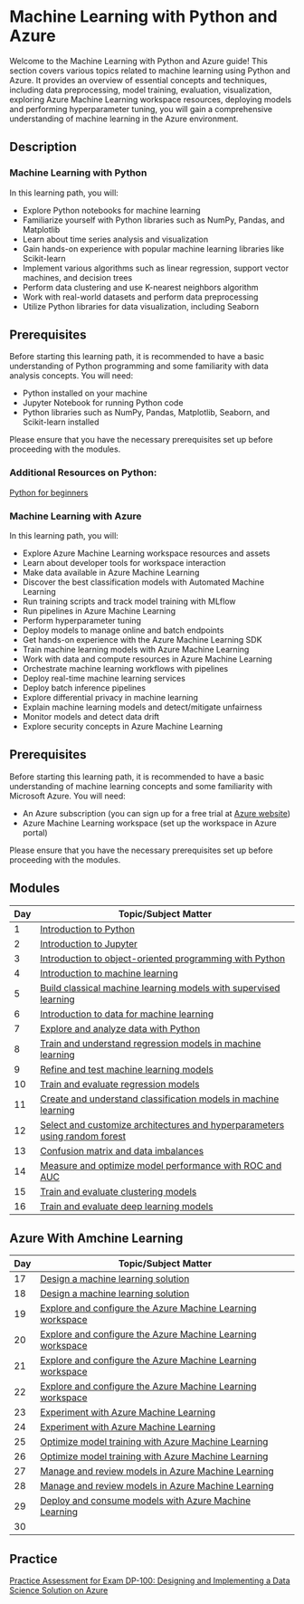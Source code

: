 # Machine Learning with Python and Azure

Welcome to the Machine Learning with Python and Azure guide! This section covers various topics related to machine learning using Python and Azure. It provides an overview of essential concepts and techniques, including data preprocessing, model training, evaluation, visualization, exploring Azure Machine Learning workspace resources, deploying models and performing hyperparameter tuning, you will gain a comprehensive understanding of machine learning in the Azure environment.

## Description

### Machine Learning with Python

In this learning path, you will:

- Explore Python notebooks for machine learning
- Familiarize yourself with Python libraries such as NumPy, Pandas, and Matplotlib
- Learn about time series analysis and visualization
- Gain hands-on experience with popular machine learning libraries like Scikit-learn
- Implement various algorithms such as linear regression, support vector machines, and decision trees
- Perform data clustering and use K-nearest neighbors algorithm
- Work with real-world datasets and perform data preprocessing
- Utilize Python libraries for data visualization, including Seaborn

## Prerequisites

Before starting this learning path, it is recommended to have a basic understanding of Python programming and some familiarity with data analysis concepts. You will need:

- Python installed on your machine
- Jupyter Notebook for running Python code
- Python libraries such as NumPy, Pandas, Matplotlib, Seaborn, and Scikit-learn installed

Please ensure that you have the necessary prerequisites set up before proceeding with the modules.

### Additional Resources on Python:
[Python for beginners](https://learn.microsoft.com/en-us/training/paths/beginner-python/)

### Machine Learning with Azure
In this learning path, you will:

- Explore Azure Machine Learning workspace resources and assets
- Learn about developer tools for workspace interaction
- Make data available in Azure Machine Learning
- Discover the best classification models with Automated Machine Learning
- Run training scripts and track model training with MLflow
- Run pipelines in Azure Machine Learning
- Perform hyperparameter tuning
- Deploy models to manage online and batch endpoints
- Get hands-on experience with the Azure Machine Learning SDK
- Train machine learning models with Azure Machine Learning
- Work with data and compute resources in Azure Machine Learning
- Orchestrate machine learning workflows with pipelines
- Deploy real-time machine learning services
- Deploy batch inference pipelines
- Explore differential privacy in machine learning
- Explain machine learning models and detect/mitigate unfairness
- Monitor models and detect data drift
- Explore security concepts in Azure Machine Learning

## Prerequisites

Before starting this learning path, it is recommended to have a basic understanding of machine learning concepts and some familiarity with Microsoft Azure. You will need:

- An Azure subscription (you can sign up for a free trial at [Azure website](https://azure.microsoft.com/))
- Azure Machine Learning workspace (set up the workspace in Azure portal)

Please ensure that you have the necessary prerequisites set up before proceeding with the modules.

## Modules

| Day   | Topic/Subject Matter                                                                |
| ------| ----------------------------------------------------------------------------------- |
| 1     | [	Introduction to Python](https://www.google.com/url?q=https://learn.microsoft.com/en-us/training/modules/intro-to-python/&sa=D&source=editors&ust=1723135780850795&usg=AOvVaw1VI4WlSYOD8qhHnEEnCbeD) |
| 2     | [Introduction to Jupyter](https://www.google.com/url?q=https://learn.microsoft.com/en-us/training/modules/python-create-run-jupyter-notebook/&sa=D&source=editors&ust=1723135780851166&usg=AOvVaw2GwEn97pJMEAMUW6zAVa04)                                 |
| 3     | [Introduction to object-oriented programming with Python](https://www.google.com/url?q=https://learn.microsoft.com/en-us/training/modules/python-object-oriented-programming/&sa=D&source=editors&ust=1723135780851288&usg=AOvVaw0MxSBMqpE2V29JnEMc66xL)                                    |
| 4     | [	Introduction to machine learning](https://www.google.com/url?q=https://learn.microsoft.com/en-us/training/modules/introduction-to-machine-learning/&sa=D&source=editors&ust=1723135780851407&usg=AOvVaw1iCFfnznjq7YCwcdrXrL14)                                    |
| 5     | [Build classical machine learning models with supervised learning](https://www.google.com/url?q=https://learn.microsoft.com/en-us/training/modules/introduction-to-classical-machine-learning/&sa=D&source=editors&ust=1723135780851496&usg=AOvVaw0hfv5BZ9e3p686HJveUbWO)                                    |
| 6     | [Introduction to data for machine learning](https://www.google.com/url?q=https://learn.microsoft.com/en-us/training/modules/introduction-to-data-for-machine-learning/&sa=D&source=editors&ust=1723135780851591&usg=AOvVaw2242SDuwmUGS3dzcdFKPsz)                                      |
| 7     | [Explore and analyze data with Python](https://www.google.com/url?q=https://learn.microsoft.com/en-us/training/modules/explore-analyze-data-with-python/&sa=D&source=editors&ust=1723135780851717&usg=AOvVaw0lZ9UVShihP6RPWVFul2CY)                          |
| 8     | [Train and understand regression models in machine learning](https://www.google.com/url?q=https://learn.microsoft.com/en-us/training/modules/understand-regression-machine-learning/&sa=D&source=editors&ust=1723135780851841&usg=AOvVaw2-MCSOdyQ8BEpjE32hDw4P)                          |
| 9     | [Refine and test machine learning models](https://www.google.com/url?q=https://learn.microsoft.com/en-us/training/modules/test-machine-learning-models/&sa=D&source=editors&ust=1723135780852000&usg=AOvVaw0EOK7fF63aB-IJ9JYTIun9)                         |
| 10    | [Train and evaluate regression models](https://www.google.com/url?q=https://learn.microsoft.com/en-us/training/modules/train-evaluate-regression-models/&sa=D&source=editors&ust=1723135780852085&usg=AOvVaw2HFqFBUF507wDc3xxFT_Ee)                         |
| 11    | [	Create and understand classification models in machine learning](https://www.google.com/url?q=https://learn.microsoft.com/en-us/training/modules/understand-classification-machine-learning/&sa=D&source=editors&ust=1723135780852197&usg=AOvVaw3bOQCRkyAL8irQD-OreFRa)                       |
| 12    | [Select and customize architectures and hyperparameters using random forest](https://www.google.com/url?q=https://learn.microsoft.com/en-us/training/modules/machine-learning-architectures-and-hyperparameters/&sa=D&source=editors&ust=1723135780852289&usg=AOvVaw3F8TY2eyr4yku-I24Q9-rD)                     |
| 13    | [Confusion matrix and data imbalances](https://www.google.com/url?q=https://learn.microsoft.com/en-us/training/modules/machine-learning-confusion-matrix/&sa=D&source=editors&ust=1723135780852377&usg=AOvVaw0ETMgYvCduAK8tttzhzHZ_)                          |
| 14    | [Measure and optimize model performance with ROC and AUC](https://www.google.com/url?q=https://learn.microsoft.com/en-us/training/modules/optimize-model-performance-roc-auc/&sa=D&source=editors&ust=1723135780852456&usg=AOvVaw3RgrWLTxteBv42krvBy0ck)                          |
| 15    | [Train and evaluate clustering models](https://www.google.com/url?q=https://learn.microsoft.com/en-us/training/modules/train-evaluate-cluster-models/&sa=D&source=editors&ust=1723135780852563&usg=AOvVaw1yh-v17ku2pWk8iSBBku5U)                            |
| 16    | [Train and evaluate deep learning models](https://www.google.com/url?q=https://learn.microsoft.com/en-us/training/modules/train-evaluate-deep-learn-models/&sa=D&source=editors&ust=1723135780852677&usg=AOvVaw2ay17GStKgt1n11lV7gngw)                            |
## Azure With Amchine Learning
| Day   | Topic/Subject Matter                                                                |
| ------| ----------------------------------------------------------------------------------- |
| 17    | [Design a machine learning solution](https://learn.microsoft.com/en-us/training/paths/design-machine-learning-solution/)                            |
| 18    | [Design a machine learning solution](https://learn.microsoft.com/en-us/training/paths/design-machine-learning-solution/)                            |
| 19    | [Explore and configure the Azure Machine Learning workspace](https://learn.microsoft.com/en-us/training/paths/explore-azure-machine-learning-workspace/)                                      |
| 20    | [Explore and configure the Azure Machine Learning workspace](https://learn.microsoft.com/en-us/training/paths/explore-azure-machine-learning-workspace/)                                      |
| 21    | [Explore and configure the Azure Machine Learning workspace](https://learn.microsoft.com/en-us/training/paths/explore-azure-machine-learning-workspace/)                                      |
| 22    | [Explore and configure the Azure Machine Learning workspace](https://learn.microsoft.com/en-us/training/paths/explore-azure-machine-learning-workspace/)                                      |
| 23    | [Experiment with Azure Machine Learning](https://learn.microsoft.com/en-us/training/paths/automate-machine-learning-model-selection-azure-machine-learning/)                                      |
| 24    | [Experiment with Azure Machine Learning](https://learn.microsoft.com/en-us/training/paths/automate-machine-learning-model-selection-azure-machine-learning/)                                      |
| 25    | [Optimize model training with Azure Machine Learning](https://learn.microsoft.com/en-us/training/paths/use-azure-machine-learning-pipelines-for-automation/)                                      |
| 26    | [Optimize model training with Azure Machine Learning](https://learn.microsoft.com/en-us/training/paths/use-azure-machine-learning-pipelines-for-automation/)                                      |
| 27    | [Manage and review models in Azure Machine Learning](https://learn.microsoft.com/en-us/training/paths/manage-review-models-azure-machine-learning/)                                      |
| 28    | [Manage and review models in Azure Machine Learning](https://learn.microsoft.com/en-us/training/paths/manage-review-models-azure-machine-learning/)                                      |
| 29    | [Deploy and consume models with Azure Machine Learning](https://learn.microsoft.com/en-us/training/paths/deploy-consume-models-azure-machine-learning/)                                      |
| 30    | | 19    | [Experiment with Azure Machine Learning](https://learn.microsoft.com/en-us/training/paths/automate-machine-learning-model-selection-azure-machine-learning/)                                      |   

## Practice 
[Practice Assessment for Exam DP-100: Designing and Implementing a Data Science Solution on Azure](https://learn.microsoft.com/en-us/credentials/certifications/azure-data-scientist/practice/assessment?assessment-type=practice&assessmentId=62&practice-assessment-type=certification)               
